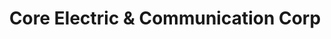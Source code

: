 ---
title: "Core Electric & Communication Corp"
url: /staten-island/core-electric-and-communication-corp/
shop: electronics
---